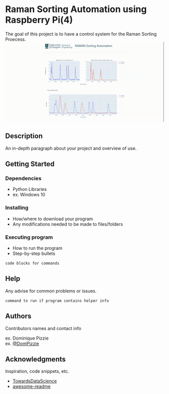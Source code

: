 # Raman Sorting Automation using Raspberry Pi(4)

The goal of this project is to have a control system for the Raman Sorting Proecess.
![Dashboard](assets/screen-capture.gif)

## Description

An in-depth paragraph about your project and overview of use.

## Getting Started

### Dependencies

* Python Libraries
* ex. Windows 10

### Installing

* How/where to download your program
* Any modifications needed to be made to files/folders

### Executing program

* How to run the program
* Step-by-step bullets
```
code blocks for commands
```

## Help

Any advise for common problems or issues.
```
command to run if program contains helper info
```

## Authors

Contributors names and contact info

ex. Dominique Pizzie  
ex. [@DomPizzie](https://twitter.com/dompizzie)
  

## Acknowledgments

Inspiration, code snippets, etc.
* [TowardsDataScience](https://towardsdatascience.com/)
* [awesome-readme](https://github.com/matiassingers/awesome-readme)
